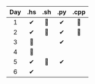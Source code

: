 | Day | .hs | .sh | .py | .cpp |
| :-: | :-: | :-: | :-: | :--: |
|  1  |  ✔ |  🌟  |  ✔  |  🌟  |
|  2  |  ✔ |  🌟  |  ✔  |  🌟  |  
|  3  |  🌟 |      | ✔  |      |  
|  4  |  🤢 |      |     |      |  
|  5  |  ✔ |  🌟  |  ✔  |      |
|  6  |  ✔ |     |     |      |
